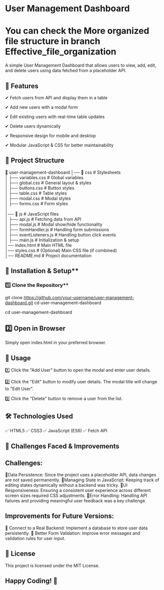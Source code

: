 
# User Management Dashboard
# You can check the More organized file structure in branch Effective_file_organization 
A simple User Management Dashboard that allows users to view, add, edit, and delete users using data fetched from a placeholder API.


## 📌 Features

✔ Fetch users from API and display them in a table

✔ Add new users with a modal form

✔ Edit existing users with real-time table updates

✔ Delete users dynamically

✔ Responsive design for mobile and desktop

✔ Modular JavaScript & CSS for better maintainability


## 📂 Project Structure


📁 user-management-dashboard 
│── 📁 css                # Stylesheets  
│   ├── variables.css      # Global variables  
│   ├── global.css         # General layout & styles  
│   ├── buttons.css        # Button styles  
│   ├── table.css          # Table styles  
│   ├── modal.css          # Modal styles  
│   ├── forms.css          # Form styles  
│  
│── 📁 js                 # JavaScript files  
│   ├── api.js            # Fetching data from API  
│   ├── modal.js          # Modal show/hide functionality  
│   ├── formHandler.js    # Handling form submissions  
│   ├── eventListeners.js # Handling button click events  
│   ├── main.js           # Initialization & setup  
│── index.html            # Main HTML file  
│── styles.css            # (Optional) Main CSS file (if combined)  
│── README.md             # Project documentation  

## 🚀 Installation & Setup**
### 1️⃣ Clone the Repository**

git clone https://github.com/your-username/user-management-dashboard.git
cd user-management-dashboard


cd user-management-dashboard
## 2️⃣ Open in Browser
Simply open index.html in your preferred browser.
## 📜 Usage
1️⃣ Click the "Add User" button to open the modal and enter user details.

2️⃣ Click the "Edit" button to modify user details. The modal title will change to "Edit User".

3️⃣ Click the "Delete" button to remove a user from the list.
## 🛠 Technologies Used
✅ HTML5
✅ CSS3
✅ JavaScript (ES6)
✅ Fetch API


## 🚧 Challenges Faced & Improvements
## Challenges:
🔹Data Persistence: Since the project uses a placeholder API, data changes are not saved permanently.
🔹Managing State in JavaScript: Keeping track of editing states dynamically without a backend was tricky.
🔹UI Responsiveness: Ensuring a consistent user experience across different screen sizes required CSS adjustments.
🔹Error Handling: Handling API failures and providing meaningful user feedback was a key challenge.
## Improvements for Future Versions:
🔹 Connect to a Real Backend: Implement a database to store user data persistently.
🔹 Better Form Validation: Improve error messages and validation rules for user input.
## 📄 License
This project is licensed under the MIT License.
## Happy Coding! 🚀
